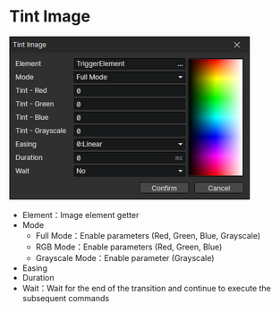 # Tint Image

![](img/tintImage-1.png)

- Element：Image element getter
- Mode
  - Full Mode：Enable parameters (Red, Green, Blue, Grayscale)
  - RGB Mode：Enable parameters (Red, Green, Blue)
  - Grayscale Mode：Enable parameter (Grayscale)
- Easing
- Duration
- Wait：Wait for the end of the transition and continue to execute the subsequent commands